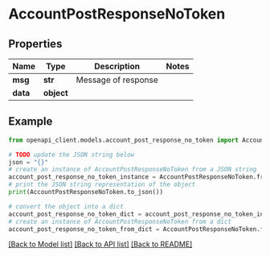 # AccountPostResponseNoToken


## Properties

Name | Type | Description | Notes
------------ | ------------- | ------------- | -------------
**msg** | **str** | Message of response | 
**data** | **object** |  | 

## Example

```python
from openapi_client.models.account_post_response_no_token import AccountPostResponseNoToken

# TODO update the JSON string below
json = "{}"
# create an instance of AccountPostResponseNoToken from a JSON string
account_post_response_no_token_instance = AccountPostResponseNoToken.from_json(json)
# print the JSON string representation of the object
print(AccountPostResponseNoToken.to_json())

# convert the object into a dict
account_post_response_no_token_dict = account_post_response_no_token_instance.to_dict()
# create an instance of AccountPostResponseNoToken from a dict
account_post_response_no_token_from_dict = AccountPostResponseNoToken.from_dict(account_post_response_no_token_dict)
```
[[Back to Model list]](../README.md#documentation-for-models) [[Back to API list]](../README.md#documentation-for-api-endpoints) [[Back to README]](../README.md)


